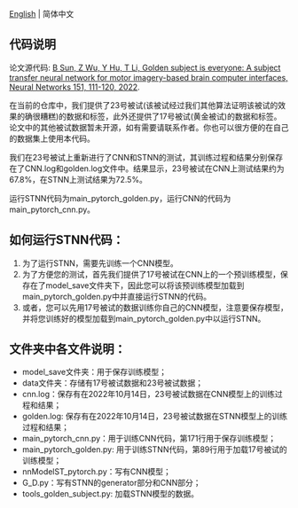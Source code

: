 [English](https://github.com/tju-sun-lab/stnn/blob/main/README.md) | 简体中文

## 代码说明
论文源代码: [B Sun, Z Wu, Y Hu, T Li, Golden subject is everyone: A subject transfer neural network for motor imagery-based brain computer interfaces, Neural Networks 151, 111-120, 2022](https://www.sciencedirect.com/science/article/abs/pii/S0893608022001034).

在当前的仓库中，我们提供了23号被试(该被试经过我们其他算法证明该被试的效果的确很糟糕)的数据和标签，此外还提供了17号被试(黄金被试)的数据和标签。论文中的其他被试数据暂未开源，如有需要请联系作者。你也可以很方便的在自己的数据集上使用本代码。

我们在23号被试上重新进行了CNN和STNN的测试，其训练过程和结果分别保存在了CNN.log和golden.log文件中。结果显示，23号被试在CNN上测试结果约为67.8%，在STNN上测试结果为72.5%。

运行STNN代码为main_pytorch_golden.py，运行CNN的代码为main_pytorch_cnn.py。

## 如何运行STNN代码：
1. 为了运行STNN，需要先训练一个CNN模型。
2. 为了方便您的测试，首先我们提供了17号被试在CNN上的一个预训练模型，保存在了model_save文件夹下，因此您可以将该预训练模型加载到main_pytorch_golden.py中并直接运行STNN的代码。
3. 或者，您可以先用17号被试的数据训练你自己的CNN模型，注意要保存模型，并将您训练好的模型加载到main_pytorch_golden.py中以运行STNN。

## 文件夹中各文件说明：
- model_save文件夹：用于保存训练模型；
- data文件夹：存储有17号被试数据和23号被试数据；
- cnn.log：保存有在2022年10月14日，23号被试数据在CNN模型上的训练过程和结果；
- golden.log: 保存有在2022年10月14日，23号被试数据在STNN模型上的训练过程和结果；
- main_pytorch_cnn.py：用于训练CNN代码，第171行用于保存训练模型；
- main_pytorch_golden.py: 用于训练STNN代码，第89行用于加载17号被试的训练模型；
- nnModelST_pytorch.py：写有CNN模型；
- G_D.py：写有STNN的generator部分和CNN部分；
- tools_golden_subject.py: 加载STNN模型的数据。
